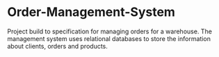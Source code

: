 # Order-Management-System
Project build to specification for managing orders for a warehouse. The management system uses relational databases to store the information about clients, orders and products.

